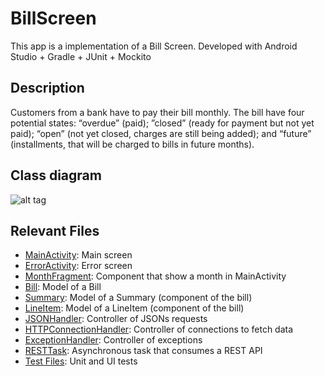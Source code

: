# BillScreen
This app is a implementation of a Bill Screen. Developed with Android Studio + Gradle + JUnit + Mockito

## Description
Customers from a bank have to pay their bill monthly. The bill have four potential states: “overdue” (paid); ”closed”
(ready for payment but not yet paid); “open” (not yet closed, charges are still being added); and “future” (installments, that will be charged to bills in future months).

## Class diagram
![alt tag](http://i.imgur.com/jDT66Gp.jpg)

## Relevant Files
- [MainActivity](https://github.com/doisLan/BillScreen/blob/master/app/src/main/java/com/nubank/allan/billscreen/view/MainActivity.java): Main screen
- [ErrorActivity](https://github.com/doisLan/BillScreen/blob/master/app/src/main/java/com/nubank/allan/billscreen/view/ErrorActivity.javaa): Error screen
- [MonthFragment](https://github.com/doisLan/BillScreen/blob/master/app/src/main/java/com/nubank/allan/billscreen/view/fragment/MonthFragment.java): Component that show a month in MainActivity
- [Bill](https://github.com/doisLan/BillScreen/blob/master/app/src/main/java/com/nubank/allan/billscreen/model/Bill.java): Model of a Bill
- [Summary](https://github.com/doisLan/BillScreen/blob/master/app/src/main/java/com/nubank/allan/billscreen/model/Summary.java): Model of a Summary (component of the bill)
- [LineItem](https://github.com/doisLan/BillScreen/blob/master/app/src/main/java/com/nubank/allan/billscreen/model/LineItem.java): Model of a LineItem (component of the bill)
- [JSONHandler](https://github.com/doisLan/BillScreen/blob/master/app/src/main/java/com/nubank/allan/billscreen/controller/handler/HTTPConnectionHandler.java): Controller of JSONs requests
- [HTTPConnectionHandler](https://github.com/doisLan/BillScreen/blob/master/app/src/main/java/com/nubank/allan/billscreen/controller/handler/HTTPConnectionHandler.java): Controller of connections to fetch data
- [ExceptionHandler](https://github.com/doisLan/BillScreen/blob/master/app/src/main/java/com/nubank/allan/billscreen/controller/handler/ExceptionHandler.java): Controller of exceptions
- [RESTTask](https://github.com/doisLan/BillScreen/blob/master/app/src/main/java/com/nubank/allan/billscreen/controller/task/RESTTask.java): Asynchronous task that consumes a REST API
- [Test Files](https://github.com/doisLan/BillScreen/tree/master/app/src/androidTest/java/com/nubank/allan/billscreen): Unit and UI tests
